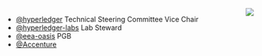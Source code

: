 <img align='right' src='https://github-readme-stats.vercel.app/api?username=tkuhrt&show_icons=true'>

* [@hyperledger](https://github.com/hyperledger/) Technical Steering Committee Vice Chair
* [@hyperledger-labs](https://github.com/hyperledger-labs/) Lab Steward
* [@eea-oasis](https://github.com/eea-oasis) PGB
* [@Accenture](https://github.com/Accenture/)
